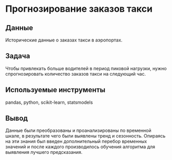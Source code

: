 # Прогнозирование заказов такси
## Данные
Исторические данные о заказах такси в аэропортах.
## Задача
Чтобы привлекать больше водителей в период пиковой нагрузки, нужно спрогнозировать количество заказов такси на следующий час.
## Используемые инструменты
pandas, python, scikit-learn, statsmodels
## Вывод
Данные были преобразованы и проанализированы по временной шкале, в результате чего были выявлены тренд и сезонность. Опираясь на эти знания был введен дополнительный перебор временных значений и после каждого производилось обучения алгоритма  для выявления лучшего предсказания.
